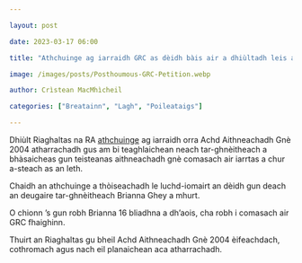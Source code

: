 ```yaml
---

layout: post

date: 2023-03-17 06:00

title: "Athchuinge ag iarraidh GRC as dèidh bàis air a dhiùltadh leis an Riaghaltas"

image: /images/posts/Posthoumous-GRC-Petition.webp

author: Crìstean MacMhìcheil

categories: ["Breatainn", "Lagh", "Poileataigs"]

---
```


Dhiùlt Riaghaltas na RA [athchuinge](https://petition.parliament.uk/petitions/633194?reveal_response=yes) ag iarraidh orra Achd Aithneachadh Gnè 2004 atharrachadh gus am bi teaghlaichean neach tar-ghnèitheach a bhàsaicheas gun teisteanas aithneachadh gnè comasach air iarrtas a chur a-steach as an leth.

Chaidh an athchuinge a thòiseachadh le luchd-iomairt an dèidh gun deach an deugaire tar-ghnèitheach Brianna Ghey a mhurt.

O chionn ’s gun robh Brianna 16 bliadhna a dh’aois, cha robh i comasach air GRC fhaighinn.

Thuirt an Riaghaltas gu bheil Achd Aithneachadh Gnè 2004 èifeachdach, cothromach agus nach eil planaichean aca atharrachadh.
